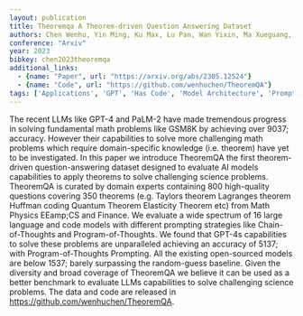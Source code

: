 ```yaml
---
layout: publication
title: Theoremqa A Theorem-driven Question Answering Dataset
authors: Chen Wenhu, Yin Ming, Ku Max, Lu Pan, Wan Yixin, Ma Xueguang, Xu Jianyu, Wang Xinyi, Xia Tony
conference: "Arxiv"
year: 2023
bibkey: chen2023theoremqa
additional_links:
  - {name: "Paper", url: "https://arxiv.org/abs/2305.12524"}
  - {name: "Code", url: "https://github.com/wenhuchen/TheoremQA"}
tags: ['Applications', 'GPT', 'Has Code', 'Model Architecture', 'Prompting', 'RAG']
---
```

The recent LLMs like GPT-4 and PaLM-2 have made tremendous progress in solving fundamental math problems like GSM8K by achieving over 9037; accuracy. However their capabilities to solve more challenging math problems which require domain-specific knowledge (i.e. theorem) have yet to be investigated. In this paper we introduce TheoremQA the first theorem-driven question-answering dataset designed to evaluate AI models capabilities to apply theorems to solve challenging science problems. TheoremQA is curated by domain experts containing 800 high-quality questions covering 350 theorems (e.g. Taylors theorem Lagranges theorem Huffman coding Quantum Theorem Elasticity Theorem etc) from Math Physics EEamp;CS and Finance. We evaluate a wide spectrum of 16 large language and code models with different prompting strategies like Chain-of-Thoughts and Program-of-Thoughts. We found that GPT-4s capabilities to solve these problems are unparalleled achieving an accuracy of 5137; with Program-of-Thoughts Prompting. All the existing open-sourced models are below 1537; barely surpassing the random-guess baseline. Given the diversity and broad coverage of TheoremQA we believe it can be used as a better benchmark to evaluate LLMs capabilities to solve challenging science problems. The data and code are released in https://github.com/wenhuchen/TheoremQA.
